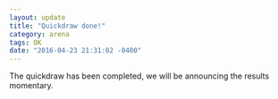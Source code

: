 ```yaml
---
layout: update
title: "Quickdraw done!"
category: arena
tags: OK
date: "2016-04-23 21:31:02 -0400"
---
```


The quickdraw has been completed, we will be announcing the results momentary.
